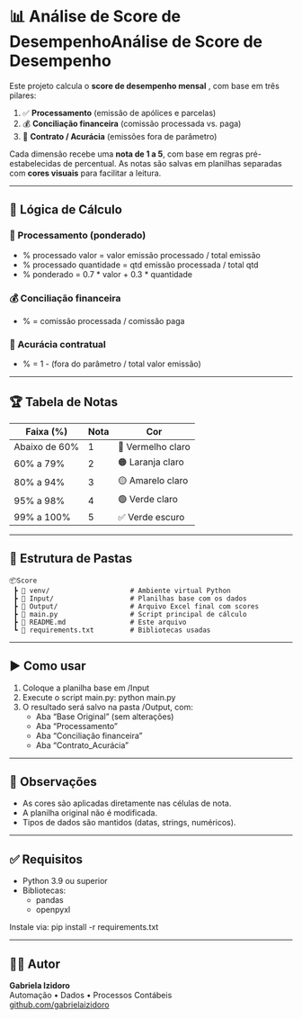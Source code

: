 # 📊 Análise de Score de DesempenhoAnálise de Score de Desempenho

Este projeto calcula o **score de desempenho mensal** , com base em três pilares:

1. ✅ **Processamento** (emissão de apólices e parcelas)
2. 💰 **Conciliação financeira** (comissão processada vs. paga)
3. 📄 **Contrato / Acurácia** (emissões fora de parâmetro)

Cada dimensão recebe uma **nota de 1 a 5**, com base em regras pré-estabelecidas de percentual. As notas são salvas em planilhas separadas com **cores visuais** para facilitar a leitura.

---

## 🧮 Lógica de Cálculo

### 🎯 Processamento (ponderado)
- % processado valor = valor emissão processado / total emissão
- % processado quantidade = qtd emissão processada / total qtd
- % ponderado = 0.7 * valor + 0.3 * quantidade

### 💰 Conciliação financeira
- % = comissão processada / comissão paga

### 📄 Acurácia contratual
- % = 1 - (fora do parâmetro / total valor emissão)

---

## 🏆 Tabela de Notas

| Faixa (%)        | Nota | Cor       |
|------------------|------|-----------|
| Abaixo de 60%    | 1    | 🔴 Vermelho claro |
| 60% a 79%        | 2    | 🟠 Laranja claro |
| 80% a 94%        | 3    | 🟡 Amarelo claro |
| 95% a 98%        | 4    | 🟢 Verde claro |
| 99% a 100%       | 5    | ✅ Verde escuro |

---

## 📂 Estrutura de Pastas
```
📦Score
 ┣ 📁 venv/                    # Ambiente virtual Python
 ┣ 📁 Input/                   # Planilhas base com os dados
 ┣ 📁 Output/                  # Arquivo Excel final com scores
 ┣ 📄 main.py                  # Script principal de cálculo
 ┣ 📄 README.md                # Este arquivo
 ┗ 📄 requirements.txt         # Bibliotecas usadas
```
---

## ▶️ Como usar

1. Coloque a planilha base em /Input
2. Execute o script main.py:
   python main.py
3. O resultado será salvo na pasta /Output, com:
   - Aba “Base Original” (sem alterações)
   - Aba “Processamento”
   - Aba “Conciliação financeira”
   - Aba “Contrato_Acurácia”

---

## 📌 Observações
- As cores são aplicadas diretamente nas células de nota.
- A planilha original não é modificada.
- Tipos de dados são mantidos (datas, strings, numéricos).

---

## ✅ Requisitos

- Python 3.9 ou superior
- Bibliotecas:
  - pandas
  - openpyxl

Instale via:
pip install -r requirements.txt

---

## 👩‍💻 Autor


**Gabriela Izidoro**  
Automação • Dados • Processos Contábeis  
[github.com/gabrielaizidoro](https://github.com/gabrielaizidoro)
